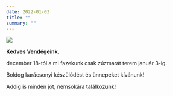 ```yaml
---
date: 2022-01-03
title: ""
summary: ""
---
```

![](/images/img_7417.jpg)

**Kedves Vendégeink,**

december 18-tól a mi fazekunk csak zúzmarát terem január 3-ig.

Boldog karácsonyi készülődést és ünnepeket kívánunk!

Addig is minden jót, nemsokára találkozunk!